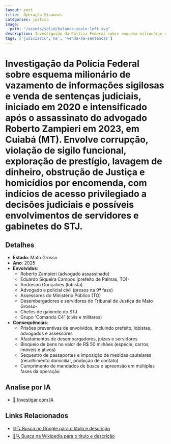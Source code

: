 ```yaml
---
layout: post
title:  Operação Sisamnes
categories: justica
image:
  path: "/assets/solid/balance-scale-left.svg"
description: Investigação da Polícia Federal sobre esquema milionário de vazamento de informações sigilosas e venda de sentenças judiciais✧  iniciado em 2020 e intensificado após o assassinato do advogado Roberto Zampieri em 2023✧  em Cuiabá (MT). 
tags: ['judiciario','ms', 'venda-de-sentencas']
---
```


# Investigação da Polícia Federal sobre esquema milionário de vazamento de informações sigilosas e venda de sentenças judiciais, iniciado em 2020 e intensificado após o assassinato do advogado Roberto Zampieri em 2023, em Cuiabá (MT). Envolve corrupção, violação de sigilo funcional, exploração de prestígio, lavagem de dinheiro, obstrução de Justiça e homicídios por encomenda, com indícios de acesso privilegiado a decisões judiciais e possíveis envolvimentos de servidores e gabinetes do STJ.

## Detalhes
- **Estado**: Mato Grosso
- **Ano**: 2025
- **Envolvidos**:
  - Roberto Zampieri (advogado assassinado)
  - Eduardo Siqueira Campos (prefeito de Palmas, TO)-
  - Andreson Gonçalves (lobista)
  - Advogado e policial civil (presos na 9ª fase)
  - Assessores do Ministério Público (TO)
  - Desembargadores e servidores do Tribunal de Justiça de Mato Grosso- 
  - Chefes de gabinete do STJ
  - Grupo 'Comando C4' (civis e militares)
- **Consequências**:
  - Prisões preventivas de envolvidos, incluindo prefeito, lobistas, advogados e assessores
  - Afastamentos de desembargadores, juízes e servidores
  - Bloqueio de bens no valor de R$ 50 milhões (espécie, carros, imóveis e ativos)
  - Sequestro de passaportes e imposição de medidas cautelares (recolhimento domiciliar, proibição de contato)
  - Cumprimento de mandados de busca e apreensão em múltiplas fases da operação

## Analise por IA
- [🤖 Investigar com IA](https://www.perplexity.ai/search?q=Opera%C3%A7%C3%A3o%20Sisamnes%20Investiga%C3%A7%C3%A3o%20da%20Pol%C3%ADcia%20Federal%20sobre%20esquema%20milion%C3%A1rio%20de%20vazamento%20de%20informa%C3%A7%C3%B5es%20sigilosas%20e%20venda%20de%20senten%C3%A7as%20judiciais%2C%20iniciado%20em%202020%20e%20intensificado%20ap%C3%B3s%20o%20assassinato%20do%20advogado%20Roberto%20Zampieri%20em%202023%2C%20em%20Cuiab%C3%A1%20%28MT%29.%20Envolve%20corrup%C3%A7%C3%A3o%2C%20viola%C3%A7%C3%A3o%20de%20sigilo%20funcional%2C%20explora%C3%A7%C3%A3o%20de%20prest%C3%ADgio%2C%20lavagem%20de%20dinheiro%2C%20obstru%C3%A7%C3%A3o%20de%20Justi%C3%A7a%20e%20homic%C3%ADdios%20por%20encomenda%2C%20com%20ind%C3%ADcios%20de%20acesso%20privilegiado%20a%20decis%C3%B5es%20judiciais%20e%20poss%C3%ADveis%20envolvimentos%20de%20servidores%20e%20gabinetes%20do%20STJ.%20Mato%20Grosso)

## Links Relacionados
- [🌐🔍 Busca no Google para o título e descrição](https://www.google.com/search?q=Opera%C3%A7%C3%A3o%20Sisamnes%20Investiga%C3%A7%C3%A3o%20da%20Pol%C3%ADcia%20Federal%20sobre%20esquema%20milion%C3%A1rio%20de%20vazamento%20de%20informa%C3%A7%C3%B5es%20sigilosas%20e%20venda%20de%20senten%C3%A7as%20judiciais%2C%20iniciado%20em%202020%20e%20intensificado%20ap%C3%B3s%20o%20assassinato%20do%20advogado%20Roberto%20Zampieri%20em%202023%2C%20em%20Cuiab%C3%A1%20%28MT%29.%20Envolve%20corrup%C3%A7%C3%A3o%2C%20viola%C3%A7%C3%A3o%20de%20sigilo%20funcional%2C%20explora%C3%A7%C3%A3o%20de%20prest%C3%ADgio%2C%20lavagem%20de%20dinheiro%2C%20obstru%C3%A7%C3%A3o%20de%20Justi%C3%A7a%20e%20homic%C3%ADdios%20por%20encomenda%2C%20com%20ind%C3%ADcios%20de%20acesso%20privilegiado%20a%20decis%C3%B5es%20judiciais%20e%20poss%C3%ADveis%20envolvimentos%20de%20servidores%20e%20gabinetes%20do%20STJ.%20Mato%20Grosso)
- [📖🔍 Busca na Wikipedia para o título e descrição](https://pt.wikipedia.org/w/index.php?search=Opera%C3%A7%C3%A3o%20Sisamnes%20Investiga%C3%A7%C3%A3o%20da%20Pol%C3%ADcia%20Federal%20sobre%20esquema%20milion%C3%A1rio%20de%20vazamento%20de%20informa%C3%A7%C3%B5es%20sigilosas%20e%20venda%20de%20senten%C3%A7as%20judiciais%2C%20iniciado%20em%202020%20e%20intensificado%20ap%C3%B3s%20o%20assassinato%20do%20advogado%20Roberto%20Zampieri%20em%202023%2C%20em%20Cuiab%C3%A1%20%28MT%29.%20Envolve%20corrup%C3%A7%C3%A3o%2C%20viola%C3%A7%C3%A3o%20de%20sigilo%20funcional%2C%20explora%C3%A7%C3%A3o%20de%20prest%C3%ADgio%2C%20lavagem%20de%20dinheiro%2C%20obstru%C3%A7%C3%A3o%20de%20Justi%C3%A7a%20e%20homic%C3%ADdios%20por%20encomenda%2C%20com%20ind%C3%ADcios%20de%20acesso%20privilegiado%20a%20decis%C3%B5es%20judiciais%20e%20poss%C3%ADveis%20envolvimentos%20de%20servidores%20e%20gabinetes%20do%20STJ.%20Mato%20Grosso)

